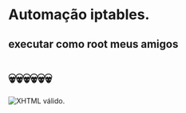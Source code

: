 # Automação iptables. 
## executar como root meus amigos
# :skull::skull::skull::skull::skull::skull:
![XHTML válido](https://github.com/cloudbyteelias/tables/blob/master/eDg2MFs.gif).

